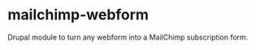 mailchimp-webform
=================

Drupal module to turn any webform into a MailChimp subscription form.
